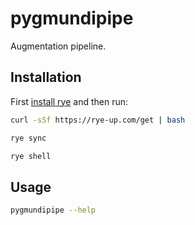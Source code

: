 # pygmundipipe

Augmentation pipeline.

## Installation

First [install rye](https://rye-up.com/) and then run:

```bash
curl -sSf https://rye-up.com/get | bash
```

```bash
rye sync
```
```bash
rye shell
```
## Usage

```bash
pygmundipipe --help
```
